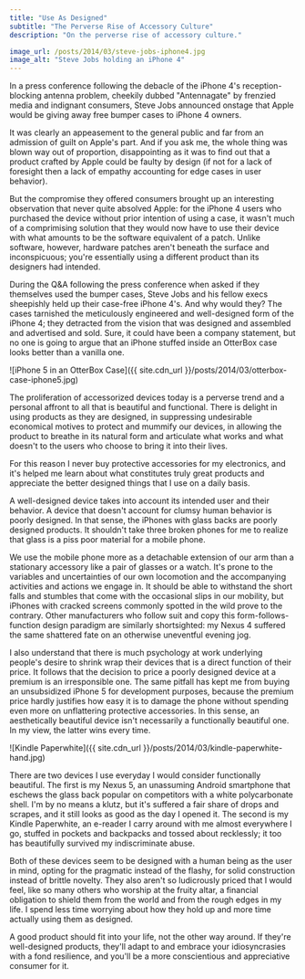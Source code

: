 ```yaml
---
title: "Use As Designed"
subtitle: "The Perverse Rise of Accessory Culture"
description: "On the perverse rise of accessory culture."

image_url: /posts/2014/03/steve-jobs-iphone4.jpg
image_alt: "Steve Jobs holding an iPhone 4"
---
```


In a press conference following the debacle of the iPhone 4's reception-blocking antenna problem, cheekily dubbed "Antennagate" by frenzied media and indignant consumers, Steve Jobs announced onstage that Apple would be giving away free bumper cases to iPhone 4 owners.

It was clearly an appeasement to the general public and far from an admission of guilt on Apple's part. And if you ask me, the whole thing was blown way out of proportion, disappointing as it was to find out that a product crafted by Apple could be faulty by design (if not for a lack of foresight then a lack of empathy accounting for edge cases in user behavior).

But the compromise they offered consumers brought up an interesting observation that never quite absolved Apple: for the iPhone 4 users who purchased the device without prior intention of using a case, it wasn't much of a comprimising solution that they would now have to use their device with what amounts to be the software equivalent of a patch. Unlike software, however, hardware patches aren't beneath the surface and inconspicuous; you're essentially using a different product than its designers had intended.

During the Q&A following the press conference when asked if they themselves used the bumper cases, Steve Jobs and his fellow execs sheepishly held up their case-free iPhone 4's. And why would they? The cases tarnished the meticulously engineered and well-designed form of the iPhone 4; they detracted from the vision that was designed and assembled and advertised and sold. Sure, it could have been a company statement, but no one is going to argue that an iPhone stuffed inside an OtterBox case looks better than a vanilla one.

![iPhone 5 in an OtterBox Case]({{ site.cdn_url }}/posts/2014/03/otterbox-case-iphone5.jpg)

The proliferation of accessorized devices today is a perverse trend and a personal affront to all that is beautiful and functional. There is delight in using products as they are designed, in suppressing undesirable economical motives to protect and mummify our devices, in allowing the product to breathe in its natural form and articulate what works and what doesn't to the users who choose to bring it into their lives.

For this reason I never buy protective accessories for my electronics, and it's  helped me learn about what constitutes truly great products and appreciate the better designed things that I use on a daily basis.

A well-designed device takes into account its intended user and their behavior. A device that doesn't account for clumsy human behavior is poorly designed. In that sense, the iPhones with glass backs are poorly designed products. It  shouldn't take three broken phones for me to realize that glass is a piss poor material for a mobile phone.

We use the mobile phone more as a detachable extension of our arm than a stationary accessory like a pair of glasses or a watch. It's prone to the variables and uncertainties of our own locomotion and the accompanying activities and actions we engage in. It should be able to withstand the short falls and stumbles that come with the occasional slips in our mobility, but iPhones with cracked screens commonly spotted in the wild prove to the contrary. Other manufacturers who follow suit and copy this form-follows-function design paradigm are similarly shortsighted: my Nexus 4 suffered the same shattered fate on an otherwise uneventful evening jog.

I also understand that there is much psychology at work underlying people's desire to shrink wrap their devices that is a direct function of their price. It follows that the decision to price a poorly designed device at a premium is an irresponsible one. The same pitfall has kept me from buying an unsubsidized iPhone 5 for development purposes, because the premium price hardly justifies how easy it is to damage the phone without spending even more on unflattering protective accessories. In this sense, an aesthetically beautiful device isn't necessarily a functionally beautiful one. In my view, the latter wins every time.

![Kindle Paperwhite]({{ site.cdn_url }}/posts/2014/03/kindle-paperwhite-hand.jpg)

There are two devices I use everyday I would consider functionally beautiful. The first is my Nexus 5, an unassuming Android smartphone that eschews the glass back popular on competitors with a white polycarbonate shell. I'm by no means a klutz, but it's suffered a fair share of drops and scrapes, and it still looks as good as the day I opened it. The second is my Kindle Paperwhite, an e-reader I carry around with me almost everywhere I go, stuffed in pockets and backpacks and tossed about recklessly; it too has beautifully survived my indiscriminate abuse.

Both of these devices seem to be designed with a human being as the user in mind, opting for the pragmatic instead of the flashy, for solid construction instead of brittle novelty. They also aren't so ludicrously priced that I would feel, like so many others who worship at the fruity altar, a financial obligation to shield them from the world and from the rough edges in my life. I spend less time worrying about how they hold up and more time actually using them as designed.

A good product should fit into your life, not the other way around. If they're well-designed products, they'll adapt to and embrace your idiosyncrasies with a fond resilience, and you'll be a more conscientious and appreciative consumer for it.
